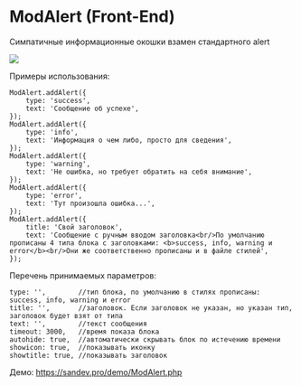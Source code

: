 # ModAlert (Front-End)
Симпатичные информационные окошки взамен стандартного alert

<img src="https://image.prntscr.com/image/KIYMQAbaS-CuVS-vAwbniw.png" />

Примеры использования:
```
ModAlert.addAlert({
	type: 'success',
	text: 'Сообщение об успехе',
});
ModAlert.addAlert({
	type: 'info',
	text: 'Информация о чем либо, просто для сведения',
});
ModAlert.addAlert({
	type: 'warning',
	text: 'Не ошибка, но требует обратить на себя внимание',
});
ModAlert.addAlert({
	type: 'error',
	text: 'Тут произошла ошибка...',
});
ModAlert.addAlert({
	title: 'Свой заголовок',
	text: 'Сообщение с ручным вводом заголовка<br/>По умолчанию прописаны 4 типа блока с заголовками: <b>success, info, warning и error</b><br/>Они же соответственно прописаны и в файле стилей',
});
```

Перечень принимаемых параметров:
```
type: '',        //тип блока, по умолчанию в стилях прописаны: success, info, warning и error
title: '',       //заголовок. Если заголовок не указан, но указан тип, заголовок будет взят от типа
text: '',        //текст сообщения
timeout: 3000,   //время показа блока
autohide: true,  //автоматически скрывать блок по истечению времени
showicon: true,  //показывать иконку
showtitle: true, //показывать заголовок
```


Демо: https://sandev.pro/demo/ModAlert.php

